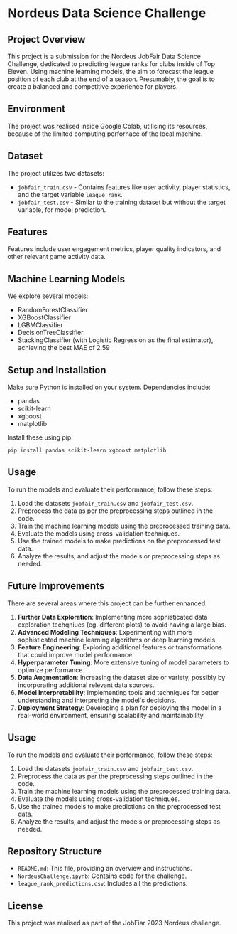 # Nordeus Data Science Challenge

## Project Overview
This project is a submission for the Nordeus JobFair Data Science Challenge, dedicated to predicting league ranks for clubs inside of Top Eleven. Using machine learning models, the aim to forecast the league position of each club at the end of a season. Presumably, the goal is to create a balanced and competitive experience for players.

## Environment
The project was realised inside Google Colab, utilising its resources, because of the limited computing perfornace of the local machine.

## Dataset
The project utilizes two datasets:
- `jobfair_train.csv` - Contains features like user activity, player statistics, and the target variable `league_rank`.
- `jobfair_test.csv` - Similar to the training dataset but without the target variable, for model prediction.

## Features
Features include user engagement metrics, player quality indicators, and other relevant game activity data.

## Machine Learning Models
We explore several models:
- RandomForestClassifier
- XGBoostClassifier
- LGBMClassifier
- DecisionTreeClassifier
- StackingClassifier (with Logistic Regression as the final estimator), achieving the best MAE of 2.59

## Setup and Installation
Make sure Python is installed on your system. Dependencies include:
- pandas
- scikit-learn
- xgboost
- matplotlib

Install these using pip:
```
pip install pandas scikit-learn xgboost matplotlib
```
## Usage
To run the models and evaluate their performance, follow these steps:
1. Load the datasets `jobfair_train.csv` and `jobfair_test.csv`.
2. Preprocess the data as per the preprocessing steps outlined in the code.
3. Train the machine learning models using the preprocessed training data.
4. Evaluate the models using cross-validation techniques.
5. Use the trained models to make predictions on the preprocessed test data.
6. Analyze the results, and adjust the models or preprocessing steps as needed.

## Future Improvements
There are several areas where this project can be further enhanced:
1. **Further Data Exploration**: Implementing more sophisticated data exploration techqniues (eg. different plots) to avoid having a large bias.
2. **Advanced Modeling Techniques**: Experimenting with more sophisticated machine learning algorithms or deep learning models.
3. **Feature Engineering**: Exploring additional features or transformations that could improve model performance.
4. **Hyperparameter Tuning**: More extensive tuning of model parameters to optimize performance.
5. **Data Augmentation**: Increasing the dataset size or variety, possibly by incorporating additional relevant data sources.
6. **Model Interpretability**: Implementing tools and techniques for better understanding and interpreting the model's decisions.
7. **Deployment Strategy**: Developing a plan for deploying the model in a real-world environment, ensuring scalability and maintainability.

## Usage
To run the models and evaluate their performance, follow these steps:
1. Load the datasets `jobfair_train.csv` and `jobfair_test.csv`.
2. Preprocess the data as per the preprocessing steps outlined in the code.
3. Train the machine learning models using the preprocessed training data.
4. Evaluate the models using cross-validation techniques.
5. Use the trained models to make predictions on the preprocessed test data.
6. Analyze the results, and adjust the models or preprocessing steps as needed.

## Repository Structure
- `README.md`: This file, providing an overview and instructions.
- `NordeusChallenge.ipynb`: Contains code for the challenge.
- `league_rank_predictions.csv`: Includes all the predictions.

## License
This project was realised as part of the JobFiar 2023 Nordeus challenge.

